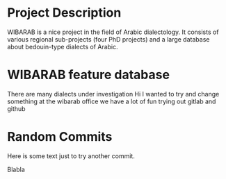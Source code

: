 # Project Description
WIBARAB is a nice project in the field of Arabic dialectology. It consists of various regional sub-projects (four PhD projects) and a large database about bedouin-type dialects of Arabic.
# WIBARAB feature database
There are many dialects under investigation 
Hi I wanted to try and change something
at the wibarab office we have a lot of fun trying out gitlab and github


# Random Commits
Here is some text just to try another commit.

Blabla
